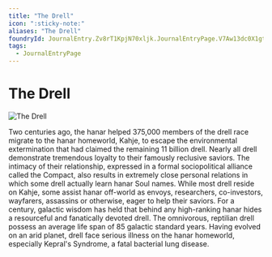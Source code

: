 ```yaml
---
title: "The Drell"
icon: ":sticky-note:"
aliases: "The Drell"
foundryId: JournalEntry.Zv8rT1KpjN70xljk.JournalEntryPage.V7Aw13dc0X1gteIg
tags:
  - JournalEntryPage
---
```


# The Drell
![The Drell](../../../src/assets/media/drell.png)

Two centuries ago, the hanar helped 375,000 members of the drell race migrate to the hanar homeworld, Kahje, to escape the environmental extermination that had claimed the remaining 11 billion drell.  Nearly all drell demonstrate tremendous loyalty to their famously reclusive saviors. The intimacy of their relationship, expressed in a formal sociopolitical alliance called the Compact, also results in extremely close personal relations in which some drell actually learn hanar Soul names. While most drell reside on Kahje, some assist hanar off-world as envoys, researchers, co-investors, wayfarers, assassins or otherwise, eager to help their saviors. For a century, galactic wisdom has held that behind any high-ranking hanar hides a resourceful and fanatically devoted drell.  The omnivorous, reptilian drell possess an average life span of 85 galactic standard years. Having evolved on an arid planet, drell face serious illness on the hanar homeworld, especially Kepral's Syndrome, a fatal bacterial lung disease.
